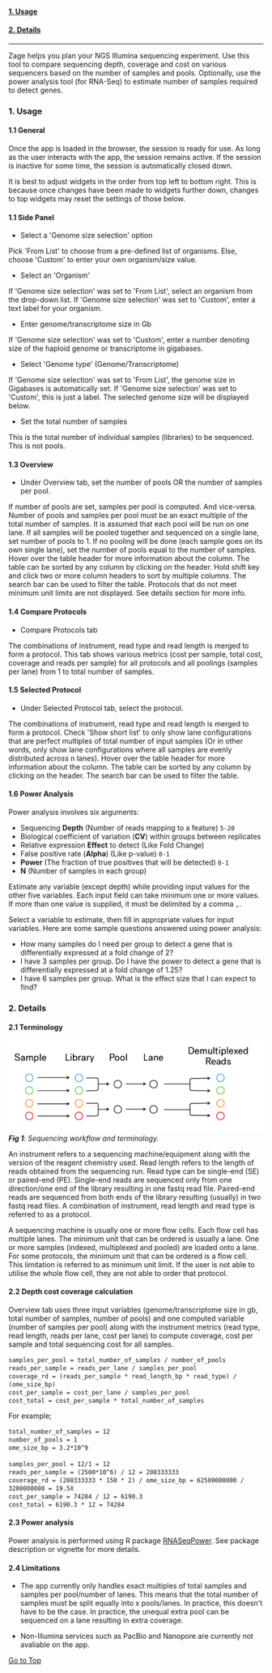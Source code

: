 
#### [1. Usage](#usage)  
#### [2. Details](#details)   

---

<div class="guide_intro">
Zage helps you plan your NGS Illumina sequencing experiment. Use this tool to compare sequencing depth, coverage and cost on various sequencers based on the number of samples and pools. Optionally, use the power analysis tool (for RNA-Seq) to estimate number of samples required to detect genes.
</div>

<a name="usage"><h3>1. Usage</h3></a>  

#### 1.1 General

Once the app is loaded in the browser, the session is ready for use. As long as the user interacts with the app, the session remains active. If the session is inactive for some time, the session is automatically closed down.

It is best to adjust widgets in the order from top left to bottom right. This is because once changes have been made to widgets further down, changes to top widgets may reset the settings of those below.

#### 1.1 Side Panel

* Select a 'Genome size selection' option

Pick 'From List' to choose from a pre-defined list of organisms. Else, choose 'Custom' to enter your own organism/size value.

* Select an 'Organism'

If 'Genome size selection' was set to 'From List', select an organism from the drop-down list. If 'Genome size selection' was set to 'Custom', enter a text label for your organism.

* Enter genome/transcriptome size in Gb

If 'Genome size selection' was set to 'Custom', enter a number denoting size of the haploid genome or transcriptome in gigabases.

* Select 'Genome type' (Genome/Transcriptome)

If 'Genome size selection' was set to 'From List', the genome size in Gigabases is automatically set. If 'Genome size selection' was set to 'Custom', this is just a label. The selected genome size will be displayed below.

* Set the total number of samples

This is the total number of individual samples (libraries) to be sequenced. This is not pools.

#### 1.3 Overview

* Under Overview tab, set the number of pools OR the number of samples per pool. 

If number of pools are set, samples per pool is computed. And vice-versa. Number of pools and samples per pool must be an exact multiple of the total number of samples. It is assumed that each pool will be run on one lane. If all samples will be pooled together and sequenced on a single lane, set number of pools to 1. If no pooling will be done (each sample goes on its own single lane), set the number of pools equal to the number of samples. Hover over the table header for more information about the column. The table can be sorted by any column by clicking on the header. Hold shift key and click two or more column headers to sort by multiple columns. The search bar can be used to filter the table. Protocols that do not meet minimum unit limits are not displayed. See details section for more info. 

#### 1.4 Compare Protocols

* Compare Protocols tab

The combinations of instrument, read type and read length is merged to form a protocol. This tab shows various metrics (cost per sample, total cost, coverage and reads per sample) for all protocols and all poolings (samples per lane) from 1 to total number of samples.

#### 1.5 Selected Protocol

* Under Selected Protocol tab, select the protocol.

The combinations of instrument, read type and read length is merged to form a protocol. Check 'Show short list' to only show lane configurations that are perfect multiples of total number of input samples (Or in other words, only show lane configurations where all samples are evenly distributed across n lanes). Hover over the table header for more information about the column. The table can be sorted by any column by clicking on the header. The search bar can be used to filter the table.

#### 1.6 Power Analysis

Power analysis involves six arguments:

* Sequencing **Depth** (Number of reads mapping to a feature) `5-20`
* Biological coefficient of variation (**CV**) within groups between replicates
* Relative expression **Effect** to detect (Like Fold Change)
* False positive rate (**Alpha**) (Like p-value) `0-1`
* **Power** (The fraction of true positives that will be detected) `0-1`
* **N** (Number of samples in each group)

Estimate any variable (except depth) while providing input values for the other five variables. Each input field can take minimum one or more values. If more than one value is supplied, it must be delimited by a comma `,`.

Select a variable to estimate, then fill in appropriate values for input variables.
Here are some sample questions answered using power analysis:
  
* How many samples do I need per group to detect a gene that is differentially expressed at a fold change of 2?
* I have 3 samples per group. Do I have the power to detect a gene that is differentially expressed at a fold change of 1.25?  
* I have 6 samples per group. What is the effect size that I can expect to find?

<a name="details"><h3>2. Details</h3></a>   

#### 2.1 Terminology

![pic](www/workflow.png)  
*__Fig 1__: Sequencing workflow and terminology.*  

An instrument refers to a sequencing machine/equipment along with the version of the reagent chemistry used. Read length refers to the length of reads obtained from the sequencing run. Read type can be single-end (SE) or paired-end (PE). Single-end reads are sequenced only from one direction/one end of the library resulting in one fastq read file. Paired-end reads are sequenced from both ends of the library resulting (usually) in two fastq read files. A combination of instrument, read length and read type is referred to as a protocol.

A sequencing machine is usually one or more flow cells. Each flow cell has multiple lanes. The minimum unit that can be ordered is usually a lane. One or more samples (indexed, multiplexed and pooled) are loaded onto a lane. For some protocols, the minimum unit that can be ordered is a flow cell. This limitation is referred to as minimum unit limit. If the user is not able to utilise the whole flow cell, they are not able to order that protocol.

#### 2.2 Depth cost coverage calculation

Overview tab uses three input variables (genome/transcriptome size in gb, total number of samples, number of pools) and one computed variable (number of samples per pool) along with the instrument metrics (read type, read length, reads per lane, cost per lane) to compute coverage, cost per sample and total sequencing cost for all samples.

```
samples_per_pool = total_number_of_samples / number_of_pools
reads_per_sample = reads_per_lane / samples_per_pool
coverage_rd = (reads_per_sample * read_length_bp * read_type) / (ome_size_bp)
cost_per_sample = cost_per_lane / samples_per_pool
cost_total = cost_per_sample * total_number_of_samples
```

For example;

```
total_number_of_samples = 12
number_of_pools = 1
ome_size_bp = 3.2*10^9

samples_per_pool = 12/1 = 12
reads_per_sample = (2500*10^6) / 12 = 208333333
coverage_rd = (208333333 * 150 * 2) / ome_size_bp = 62500000000 / 3200000000 = 19.5X
cost_per_sample = 74284 / 12 = 6190.3
cost_total = 6190.3 * 12 = 74284
```

#### 2.3 Power analysis

Power analysis is performed using R package [RNASeqPower](https://bioconductor.org/packages/release/bioc/html/RNASeqPower.html). See package description or vignette for more details.

#### 2.4 Limitations

- The app currently only handles exact multiples of total samples and samples per pool/number of lanes. This means that the total number of samples must be split equally into x pools/lanes. In practice, this doesn't have to be the case. In practice, the unequal extra pool can be sequenced on a lane resulting in extra coverage.

- Non-Illumina services such as PacBio and Nanopore are currently not avaliable on the app.

[Go to Top](#usage)  
